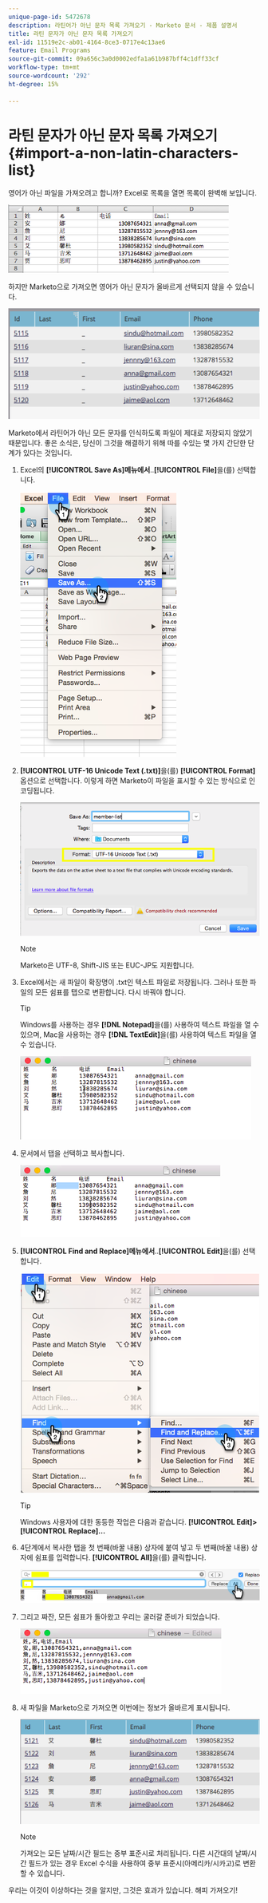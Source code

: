 ```yaml
---
unique-page-id: 5472678
description: 라틴어가 아닌 문자 목록 가져오기 - Marketo 문서 - 제품 설명서
title: 라틴 문자가 아닌 문자 목록 가져오기
exl-id: 11519e2c-ab01-4164-8ce3-0717e4c13ae6
feature: Email Programs
source-git-commit: 09a656c3a0d0002edfa1a61b987bff4c1dff33cf
workflow-type: tm+mt
source-wordcount: '292'
ht-degree: 15%

---
```


# 라틴 문자가 아닌 문자 목록 가져오기 {#import-a-non-latin-characters-list}

영어가 아닌 파일을 가져오려고 합니까? Excel로 목록을 열면 목록이 완벽해 보입니다.

![](assets/image2015-2-10-9-3a34-3a57.png)

하지만 Marketo으로 가져오면 영어가 아닌 문자가 올바르게 선택되지 않을 수 있습니다.

![](assets/image2015-2-10-9-3a35-3a49.png)

Marketo에서 라틴어가 아닌 모든 문자를 인식하도록 파일이 제대로 저장되지 않았기 때문입니다. 좋은 소식은, 당신이 그것을 해결하기 위해 따를 수있는 몇 가지 간단한 단계가 있다는 것입니다.

1. Excel의 **[!UICONTROL Save As]메뉴에서**..**[!UICONTROL File]**&#x200B;을(를) 선택합니다.

   ![](assets/image2015-2-10-9-3a46-3a44.png)

1. **[!UICONTROL UTF-16 Unicode Text (.txt)]**&#x200B;을(를) **[!UICONTROL Format]** 옵션으로 선택합니다. 이렇게 하면 Marketo이 파일을 표시할 수 있는 방식으로 인코딩됩니다.

   ![](assets/image2015-2-10-9-3a48-3a7.png)

   >[!NOTE]
   >
   >Marketo은 UTF-8, Shift-JIS 또는 EUC-JP도 지원합니다.

1. Excel에서는 새 파일이 확장명이 .txt인 텍스트 파일로 저장됩니다. 그러나 또한 파일의 모든 쉼표를 탭으로 변환합니다. 다시 바꿔야 합니다.

   >[!TIP]
   >
   >Windows를 사용하는 경우 **[!DNL Notepad]**&#x200B;을(를) 사용하여 텍스트 파일을 열 수 있으며, Mac을 사용하는 경우 **[!DNL TextEdit]**&#x200B;을(를) 사용하여 텍스트 파일을 열 수 있습니다.

   ![](assets/image2015-2-10-9-3a51-3a41.png)

1. 문서에서 탭을 선택하고 복사합니다.

   ![](assets/image2015-2-10-9-3a55-3a53.png)

1. **[!UICONTROL Find and Replace]메뉴에서**..**[!UICONTROL Edit]**&#x200B;을(를) 선택합니다.

   ![](assets/image2015-2-10-9-3a59-3a8.png)

   >[!TIP]
   >
   >Windows 사용자에 대한 동등한 작업은 다음과 같습니다. **[!UICONTROL Edit]> [!UICONTROL Replace]...**

1. 4단계에서 복사한 탭을 첫 번째(바꿀 내용) 상자에 붙여 넣고 두 번째(바꿀 내용) 상자에 쉼표를 입력합니다. **[!UICONTROL All]**&#x200B;을(를) 클릭합니다.

   ![](assets/image2015-2-10-10-3a8-3a53.png)

1. 그리고 짜잔, 모든 쉼표가 돌아왔고 우리는 굴러갈 준비가 되었습니다.

   ![](assets/image2015-2-10-10-3a14-3a45.png)

1. 새 파일을 Marketo으로 가져오면 이번에는 정보가 올바르게 표시됩니다.

   ![](assets/image2015-2-10-10-3a16-3a9.png)

   >[!NOTE]
   >
   >가져오는 모든 날짜/시간 필드는 중부 표준시로 처리됩니다. 다른 시간대의 날짜/시간 필드가 있는 경우 Excel 수식을 사용하여 중부 표준시(아메리카/시카고)로 변환할 수 있습니다.

우리는 이것이 이상하다는 것을 알지만, 그것은 효과가 있습니다. 해피 가져오기!
